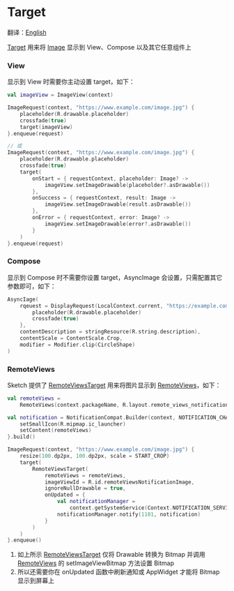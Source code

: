 # Target

翻译：[English](target.md)

[Target] 用来将 [Image] 显示到 View、Compose 以及其它任意组件上

### View

显示到 View 时需要你主动设置 target，如下：

```kotlin
val imageView = ImageView(context)

ImageRequest(context, "https://www.example.com/image.jpg") {
    placeholder(R.drawable.placeholder)
    crossfade(true)
    target(imageView)
}.enqueue(request)

// 或
ImageRequest(context, "https://www.example.com/image.jpg") {
    placeholder(R.drawable.placeholder)
    crossfade(true)
    target(
        onStart = { requestContext, placeholder: Image? ->
            imageView.setImageDrawable(placeholder?.asDrawable())
        },
        onSuccess = { requestContext, result: Image ->
            imageView.setImageDrawable(result.asDrawable())
        },
        onError = { requestContext, error: Image? ->
            imageView.setImageDrawable(error?.asDrawable())
        }
    )
}.enqueue(request)
```

### Compose

显示到 Compose 时不需要你设置 target，AsyncImage 会设置，只需配置其它参数即可，如下：

```kotlin
AsyncIage(
    rqeuest = DisplayRequest(LocalContext.current, "https://example.com/image.jpg") {
        placeholder(R.drawable.placeholder)
        crossfade(true)
    },
    contentDescription = stringResource(R.string.description),
    contentScale = ContentScale.Crop,
    modifier = Modifier.clip(CircleShape)
)
```

### RemoteViews

Sketch 提供了 [RemoteViewsTarget] 用来将图片显示到 [RemoteViews]，如下：

```kotlin
val remoteViews =
    RemoteViews(context.packageName, R.layout.remote_views_notification)

val notification = NotificationCompat.Builder(context, NOTIFICATION_CHANNEL_ID).apply {
    setSmallIcon(R.mipmap.ic_launcher)
    setContent(remoteViews)
}.build()

ImageRequest(context, "https://www.example.com/image.jpg") {
    resize(100.dp2px, 100.dp2px, scale = START_CROP)
    target(
        RemoteViewsTarget(
            remoteViews = remoteViews,
            imageViewId = R.id.remoteViewsNotificationImage,
            ignoreNullDrawable = true,
            onUpdated = {
                val notificationManager =
                    context.getSystemService(Context.NOTIFICATION_SERVICE) as NotificationManager
                notificationManager.notify(1101, notification)
            }
        )
    )
}.enqueue()
```

1. 如上所示 [RemoteViewsTarget] 仅将 Drawable 转换为 Bitmap 并调用 [RemoteViews] 的
   setImageViewBitmap 方法设置 Bitmap
2. 所以还需要你在 onUpdated 函数中刷新通知或 AppWidget 才能将 Bitmap 显示到屏幕上

[Image]: ../../sketch-core/src/main/kotlin/com/github/panpf/sketch/Image.kt

[Target]: ../../sketch-core/src/main/kotlin/com/github/panpf/sketch/target/Target.kt

[ViewTarget]: ../../sketch-core/src/main/kotlin/com/github/panpf/sketch/target/ViewTarget.kt

[ImageViewTarget]: ../../sketch-core/src/main/kotlin/com/github/panpf/sketch/target/ImageViewTarget.kt

[ImageRequest]: ../../sketch-core/src/main/kotlin/com/github/panpf/sketch/request/ImageRequest.kt

[ImageResult]: ../../sketch-core/src/main/kotlin/com/github/panpf/sketch/request/ImageResult.kt

[RemoteViews]: https://developer.android.google.cn/reference/android/widget/RemoteViews

[RemoteViewsTarget]: ../../sketch-core/src/main/kotlin/com/github/panpf/sketch/target/RemoteViewsTarget.kt